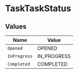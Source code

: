 # TaskTaskStatus


## Values

| Name         | Value        |
| ------------ | ------------ |
| `Opened`     | OPENED       |
| `InProgress` | IN_PROGRESS  |
| `Completed`  | COMPLETED    |